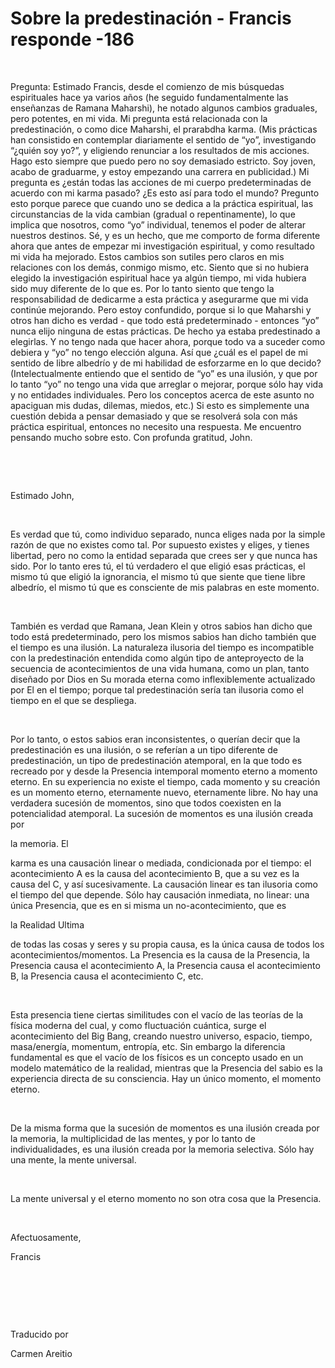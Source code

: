# Sobre la predestinación - Francis responde -186 



&nbsp;





Pregunta: Estimado Francis, desde el comienzo de mis b&uacute;squedas espirituales hace ya varios a&ntilde;os (he seguido fundamentalmente las ense&ntilde;anzas de Ramana Maharshi), he notado algunos cambios graduales, pero potentes, en mi vida. Mi pregunta est&aacute; relacionada con la predestinaci&oacute;n, o como dice Maharshi, el prarabdha karma. (Mis pr&aacute;cticas han consistido en contemplar diariamente el sentido de &ldquo;yo&rdquo;, investigando &ldquo;&iquest;qui&eacute;n soy yo?&rdquo;, y eligiendo renunciar a los resultados de mis acciones. Hago esto siempre que puedo pero no soy demasiado estricto. Soy joven, acabo de graduarme, y estoy empezando una carrera en publicidad.) Mi pregunta es &iquest;est&aacute;n todas las acciones de mi cuerpo predeterminadas de acuerdo con mi karma pasado? &iquest;Es esto as&iacute; para todo el mundo? Pregunto esto porque parece que cuando uno se dedica a la pr&aacute;ctica espiritual, las circunstancias de la vida cambian (gradual o repentinamente), lo que implica que nosotros, como &ldquo;yo&rdquo; individual, tenemos el poder de alterar nuestros destinos. S&eacute;, y es un hecho, que me comporto de forma diferente ahora que antes de empezar mi investigaci&oacute;n espiritual, y como resultado mi vida ha mejorado. Estos cambios son sutiles pero claros en mis relaciones con los dem&aacute;s, conmigo mismo, etc. Siento que si no hubiera elegido la investigaci&oacute;n espiritual hace ya alg&uacute;n tiempo, mi vida hubiera sido muy diferente de lo que es. Por lo tanto siento que tengo la responsabilidad de dedicarme a esta pr&aacute;ctica y asegurarme que mi vida contin&uacute;e mejorando. Pero estoy confundido, porque si lo que Maharshi y otros han dicho es verdad - que todo est&aacute; predeterminado - entonces &ldquo;yo&rdquo; nunca elijo ninguna de estas pr&aacute;cticas. De hecho ya estaba predestinado a elegirlas. Y no tengo nada que hacer ahora, porque todo va a suceder como debiera y &ldquo;yo&rdquo; no tengo elecci&oacute;n alguna. As&iacute; que &iquest;cu&aacute;l es el papel de mi sentido de libre albedr&iacute;o y de mi habilidad de esforzarme en lo que decido? (Intelectualmente entiendo que el sentido de &ldquo;yo&rdquo; es una ilusi&oacute;n, y que por lo tanto &ldquo;yo&rdquo; no tengo una vida que arreglar o mejorar, porque s&oacute;lo hay vida y no entidades individuales. Pero los conceptos acerca de este asunto no apaciguan mis dudas, dilemas, miedos, etc.) Si esto es simplemente una cuesti&oacute;n debida a pensar demasiado y que se resolver&aacute; sola con m&aacute;s pr&aacute;ctica espiritual, entonces no necesito una respuesta. Me encuentro pensando mucho sobre esto. Con profunda gratitud, John.






&nbsp;







&nbsp;






Estimado John,






&nbsp;






Es verdad que t&uacute;, como individuo separado, nunca eliges nada por la simple raz&oacute;n de que no existes como tal. Por supuesto existes y eliges, y tienes libertad, pero no como la entidad separada que crees ser y que nunca has sido. Por lo tanto eres t&uacute;, el t&uacute; verdadero el que eligi&oacute; esas pr&aacute;cticas, el mismo t&uacute; que eligi&oacute; la ignorancia, el mismo t&uacute; que siente que tiene libre albedr&iacute;o, el mismo t&uacute; que es consciente de mis palabras en este momento.






&nbsp;






Tambi&eacute;n es verdad que Ramana, Jean Klein y otros sabios han dicho que todo est&aacute; predeterminado, pero los mismos sabios han dicho tambi&eacute;n que el tiempo es una ilusi&oacute;n. La naturaleza ilusoria del tiempo es incompatible con la predestinaci&oacute;n entendida como alg&uacute;n tipo de anteproyecto de la secuencia de acontecimientos de una vida humana, como un plan, tanto dise&ntilde;ado por Dios en Su morada eterna como inflexiblemente actualizado por El en el tiempo; porque tal predestinaci&oacute;n ser&iacute;a tan ilusoria como el tiempo en el que se despliega.






&nbsp;






Por lo tanto, o estos sabios eran inconsistentes, o quer&iacute;an decir que la predestinaci&oacute;n es una ilusi&oacute;n, o se refer&iacute;an a un tipo diferente de predestinaci&oacute;n, un tipo de predestinaci&oacute;n atemporal, en la que todo es recreado por y desde la Presencia intemporal momento eterno a momento eterno. En su experiencia no existe el tiempo, cada momento y su creaci&oacute;n es un momento eterno, eternamente nuevo, eternamente libre. No hay una verdadera sucesi&oacute;n de momentos, sino que todos coexisten en la potencialidad atemporal. La sucesi&oacute;n de momentos es una ilusi&oacute;n creada por 





la memoria. El




 karma es una causaci&oacute;n linear o mediada, condicionada por el tiempo: el acontecimiento A es la causa del acontecimiento B, que a su vez es la causa del C, y as&iacute; sucesivamente. La causaci&oacute;n linear es tan ilusoria como el tiempo del que depende. S&oacute;lo hay causaci&oacute;n inmediata, no linear: una &uacute;nica Presencia, que es en si misma un no-acontecimiento, que es 




la Realidad Ultima





 de todas las cosas y seres y su propia causa, es la &uacute;nica causa de todos los acontecimientos/momentos. La Presencia es la causa de la Presencia, la Presencia causa el acontecimiento A, la Presencia causa el acontecimiento B, la Presencia causa el acontecimiento C, etc. 






&nbsp;






Esta presencia tiene ciertas similitudes con el vac&iacute;o de las teor&iacute;as de la f&iacute;sica moderna del cual, y como fluctuaci&oacute;n cu&aacute;ntica, surge el acontecimiento del Big Bang, creando nuestro universo, espacio, tiempo, masa/energ&iacute;a, momentum, entrop&iacute;a, etc. Sin embargo la diferencia fundamental es que el vac&iacute;o de los f&iacute;sicos es un concepto usado en un modelo matem&aacute;tico de la realidad, mientras que la Presencia del sabio es la experiencia directa de su consciencia. Hay un &uacute;nico momento, el momento eterno.






&nbsp;






De la misma forma que la sucesi&oacute;n de momentos es una ilusi&oacute;n creada por la memoria, la multiplicidad de las mentes, y por lo tanto de individualidades, es una ilusi&oacute;n creada por la memoria selectiva. S&oacute;lo hay una mente, la mente universal.






&nbsp;






La mente universal y el eterno momento no son otra cosa que la Presencia.






&nbsp;






Afectuosamente, 





Francis






&nbsp;







&nbsp;







&nbsp;






Traducido por 






Carmen Areitio









